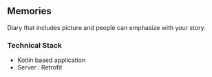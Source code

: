 ## Memories

Diary that includes picture and people can emphasize with your story.

### Technical Stack

+ Kotlin based application
+ Server : Retrofit
